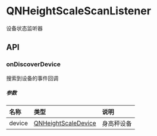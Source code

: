 # QNHeightScaleScanListener

设备状态监听器

## API

### onDiscoverDevice

搜索到设备的事件回调

##### 参数

| 名称     | 类型                                         | 说明      |
|:-------|:-------------------------------------------|:--------|
| device | [QNHeightScaleDevice](QNHeightScaleDevice) | 身高秤设备 |